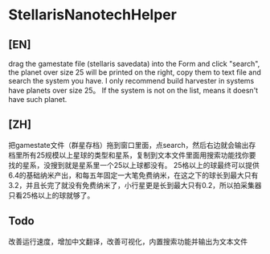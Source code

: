 # StellarisNanotechHelper

## [EN]
drag the gamestate file (stellaris savedata) into the Form and click "search", the planet over size 25 will be printed on the right, copy them to text file and search the system you have. 
I only recommend build harvester in systems have planets over size 25。
If the system is not on the list, means it doesn't have such planet.

## [ZH]
把gamestate文件（群星存档）拖到窗口里面，点search，然后右边就会输出存档里所有25规模以上星球的类型和星系，复制到文本文件里面用搜索功能找你要找的星系，没搜到就是星系里一个25以上球都没有。
25格以上的球最终可以提供6.4的基础纳米产出，和每五年固定一大笔免费纳米，在这之下的球长到最大只有3.2，并且长完了就没有免费纳米了，小行星更是长到最大只有0.2，所以拍采集器只看25格以上的球就够了。

## Todo
改善运行速度，增加中文翻译，改善可视化，内置搜索功能并输出为文本文件
